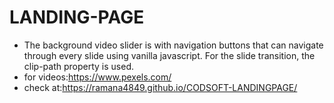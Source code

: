 # LANDING-PAGE  <br>
- The background video slider is with navigation buttons that can navigate through every slide using vanilla javascript. For the slide transition, the clip-path property is used.<br>
- for videos:https://www.pexels.com/<br>
- check at:https://ramana4849.github.io/CODSOFT-LANDINGPAGE/
